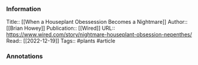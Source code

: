 
### Information
Title:: [[When a Houseplant Obessession Becomes a Nightmare]]
Author:: [[Brian Howey]]
Publication:: [[Wired]]
URL:: https://www.wired.com/story/nightmare-houseplant-obsession-nepenthes/
Read:: [[2022-12-19]]
Tags:: #plants 
#article

### Annotations
